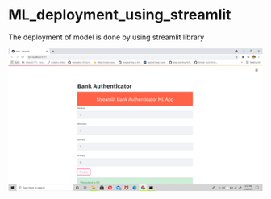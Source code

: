 # ML_deployment_using_streamlit

The deployment of model is done by using streamlit library

![](Images/Capture.PNG)
